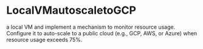 # LocalVMautoscaletoGCP
a local VM and implement a mechanism to monitor resource usage. Configure it to auto-scale to a public cloud (e.g., GCP, AWS, or Azure) when resource usage exceeds 75%.
